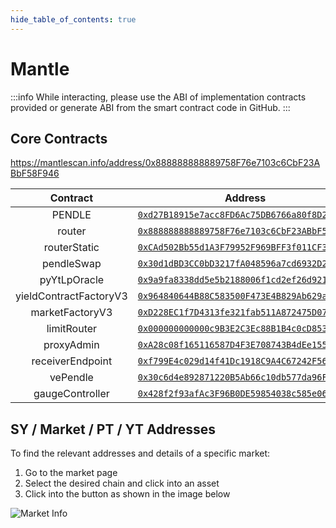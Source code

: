 ```yaml
---
hide_table_of_contents: true
---
```


# Mantle

:::info
While interacting, please use the ABI of implementation contracts provided or generate ABI from the smart contract code in GitHub.
:::

## Core Contracts

https://mantlescan.info/address/0x888888888889758F76e7103c6CbF23ABbF58F946

|        Contract        |                                                          Address                                                           |
| :--------------------: | :------------------------------------------------------------------------------------------------------------------------: |
|         PENDLE         | [`0xd27B18915e7acc8FD6Ac75DB6766a80f8D2f5729`](https://mantlescan.info/address/0xd27B18915e7acc8FD6Ac75DB6766a80f8D2f5729) |
|         router         | [`0x888888888889758F76e7103c6CbF23ABbF58F946`](https://mantlescan.info/address/0x888888888889758F76e7103c6CbF23ABbF58F946) |
|      routerStatic      | [`0xCAd502Bb55d1A3F79952F969BFF3f011CF30a94a`](https://mantlescan.info/address/0xCAd502Bb55d1A3F79952F969BFF3f011CF30a94a) |
|       pendleSwap       | [`0x30d1dBD3CC0bD3217fA048596a7cd6932D205438`](https://mantlescan.info/address/0x30d1dBD3CC0bD3217fA048596a7cd6932D205438) |
|      pyYtLpOracle      | [`0x9a9fa8338dd5e5b2188006f1cd2ef26d921650c2`](https://mantlescan.info/address/0x9a9fa8338dd5e5b2188006f1cd2ef26d921650c2) |
| yieldContractFactoryV3 | [`0x964840644B88C583500F473E4B829Ab629aF96A8`](https://mantlescan.info/address/0x964840644B88C583500F473E4B829Ab629aF96A8) |
|    marketFactoryV3     | [`0xD228EC1f7D4313fe321fab511A872475D07F5bA6`](https://mantlescan.info/address/0xD228EC1f7D4313fe321fab511A872475D07F5bA6) |
|      limitRouter       | [`0x000000000000c9B3E2C3Ec88B1B4c0cD853f4321`](https://mantlescan.info/address/0x000000000000c9B3E2C3Ec88B1B4c0cD853f4321) |
|       proxyAdmin       | [`0xA28c08f165116587D4F3E708743B4dEe155c5E64`](https://mantlescan.info/address/0xA28c08f165116587D4F3E708743B4dEe155c5E64) |
|    receiverEndpoint    | [`0xf799E4c029d14f41Dc1918C9A4C67242F565710e`](https://mantlescan.info/address/0xf799E4c029d14f41Dc1918C9A4C67242F565710e) |
|        vePendle        | [`0x30c6d4e892871220B5Ab66c10db577da96Fb974b`](https://mantlescan.info/address/0x30c6d4e892871220B5Ab66c10db577da96Fb974b) |
|    gaugeController     | [`0x428f2f93afAc3F96B0DE59854038c585e06165C8`](https://mantlescan.info/address/0x428f2f93afAc3F96B0DE59854038c585e06165C8) |

## SY / Market / PT / YT Addresses

To find the relevant addresses and details of a specific market:

1. Go to the market page
2. Select the desired chain and click into an asset
3. Click into the button as shown in the image below

![Market Info](/img/ProtocolMechanics/market_info.png "Market Info")